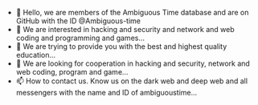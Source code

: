 - 👋 Hello, we are members of the Ambiguous Time database and are on GitHub with the ID @Ambiguous-time
- 👀 We are interested in hacking and security and network and web coding and programming and games...
- 🌱 We are trying to provide you with the best and highest quality education... 
- 💞️ We are looking for cooperation in hacking and security, network and web coding, program and game...
- 📫 How to contact us. Know us on the dark web and deep web and all messengers with the name and ID of ambiguoustime...

<!---
Ambiguous-Time/Ambiguous-Time is a ✨ special ✨ repository because its `README.md` (this file) appears on your GitHub profile.
You can click the Preview link to take a look at your changes.
--->
